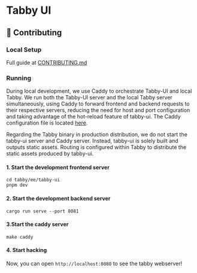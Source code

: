 # Tabby UI

## 🤝 Contributing

### Local Setup
Full guide at [CONTRIBUTING.md](https://github.com/TabbyML/tabby/blob/main/CONTRIBUTING.md#local-setup)

### Running
During local development, we use Caddy to orchestrate Tabby-UI and local Tabby. We run both the Tabby-UI server and the local Tabby server simultaneously, using Caddy to forward frontend and backend requests to their respective servers, reducing the need for host and port configuration and taking advantage of the hot-reload feature of tabby-ui. 
The Caddy configuration file is located [here](https://github.com/TabbyML/tabby/blob/main/ee/tabby-webserver/development/Caddyfile).

Regarding the Tabby binary in production distribution, we do not start the tabby-ui server and Caddy server. Instead, tabby-ui is solely built and outputs static assets. Routing is configured within Tabby to distribute the static assets produced by tabby-ui.

#### 1. Start the development frontend server

```
cd tabby/ee/tabby-ui
pnpm dev
```

#### 2. Start the development backend server

```
cargo run serve --port 8081
```

#### 3.Start the caddy server

```
make caddy
```

#### 4. Start hacking
Now, you can open `http://localhost:8080` to see the tabby webserver!